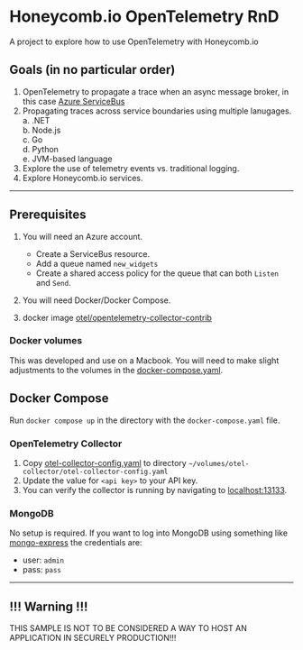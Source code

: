 # Honeycomb.io OpenTelemetry RnD

A project to explore how to use OpenTelemetry with Honeycomb.io

## Goals (in no particular order)

1. OpenTelemetry to propagate a trace when an async message broker, in this case [Azure ServiceBus](https://azure.microsoft.com/en-us/products/service-bus/#overview)
2. Propagating traces across service boundaries using multiple lanugages.  
   a. .NET  
   b. Node.js  
   c. Go  
   d. Python  
   e. JVM-based language  
3. Explore the use of telemetry events vs. traditional logging.
4. Explore Honeycomb.io services.

---

## Prerequisites

1. You will need an Azure account.
    * Create a ServiceBus resource.
    * Add a queue named `new_widgets`
    * Create a shared access policy for the queue that can both `Listen` and `Send`.
  
2. You will need Docker/Docker Compose.
   
3. docker image [otel/opentelemetry-collector-contrib](https://hub.docker.com/r/otel/opentelemetry-collector-contrib)

### Docker volumes

This was developed and use on a Macbook. You will need to make slight adjustments to the volumes in
the [docker-compose.yaml](docker-compose.yaml).

## Docker Compose

Run `docker compose up` in the directory with the `docker-compose.yaml` file.

### OpenTelemetry Collector

1. Copy [otel-collector-config.yaml](otel-collector-config.yaml) to
   directory `~/volumes/otel-collector/otel-collector-config.yaml`
2. Update the value for `<api key>` to your API key.
3. You can verify the collector is running by navigating to [localhost:13133](http://localhost:13133).

### MongoDB

No setup is required. If you want to log into MongoDB using something
like [mongo-express](https://hub.docker.com/_/mongo-express) the credentials are:

* user: `admin`
* pass: `pass`

---

## !!! Warning !!!

THIS SAMPLE IS NOT TO BE CONSIDERED A WAY TO HOST AN APPLICATION IN SECURELY PRODUCTION!!!
